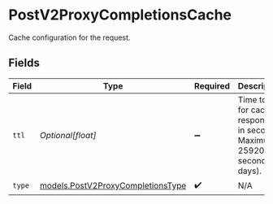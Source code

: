 # PostV2ProxyCompletionsCache

Cache configuration for the request.


## Fields

| Field                                                                          | Type                                                                           | Required                                                                       | Description                                                                    | Example                                                                        |
| ------------------------------------------------------------------------------ | ------------------------------------------------------------------------------ | ------------------------------------------------------------------------------ | ------------------------------------------------------------------------------ | ------------------------------------------------------------------------------ |
| `ttl`                                                                          | *Optional[float]*                                                              | :heavy_minus_sign:                                                             | Time to live for cached responses in seconds. Maximum 259200 seconds (3 days). | 3600                                                                           |
| `type`                                                                         | [models.PostV2ProxyCompletionsType](../models/postv2proxycompletionstype.md)   | :heavy_check_mark:                                                             | N/A                                                                            |                                                                                |